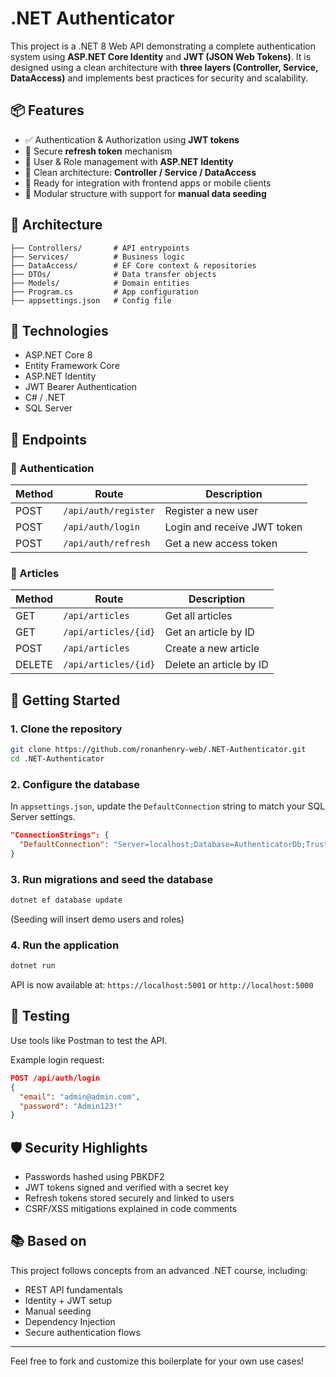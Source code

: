 # .NET Authenticator

This project is a .NET 8 Web API demonstrating a complete authentication system using **ASP.NET Core Identity** and **JWT (JSON Web Tokens)**. It is designed using a clean architecture with **three layers (Controller, Service, DataAccess)** and implements best practices for security and scalability.

## 📦 Features

- ✅ Authentication & Authorization using **JWT tokens**
- 🔐 Secure **refresh token** mechanism
- 👤 User & Role management with **ASP.NET Identity**
- 🧱 Clean architecture: **Controller / Service / DataAccess**
- 🧪 Ready for integration with frontend apps or mobile clients
- 📁 Modular structure with support for **manual data seeding**

## 🧱 Architecture

```
├── Controllers/       # API entrypoints
├── Services/          # Business logic
├── DataAccess/        # EF Core context & repositories
├── DTOs/              # Data transfer objects
├── Models/            # Domain entities
├── Program.cs         # App configuration
├── appsettings.json   # Config file
```

## 🔧 Technologies

- ASP.NET Core 8
- Entity Framework Core
- ASP.NET Identity
- JWT Bearer Authentication
- C# / .NET
- SQL Server

## 🔐 Endpoints

### 🔑 Authentication

| Method | Route                | Description                  |
|--------|----------------------|------------------------------|
| POST   | `/api/auth/register` | Register a new user          |
| POST   | `/api/auth/login`    | Login and receive JWT token  |
| POST   | `/api/auth/refresh`  | Get a new access token       |

### 📰 Articles

| Method | Route                | Description                        |
|--------|----------------------|------------------------------------|
| GET    | `/api/articles`      | Get all articles                   |
| GET    | `/api/articles/{id}` | Get an article by ID               |
| POST   | `/api/articles`      | Create a new article               |
| DELETE | `/api/articles/{id}` | Delete an article by ID            |

## 🚀 Getting Started

### 1. Clone the repository

```bash
git clone https://github.com/ronanhenry-web/.NET-Authenticator.git
cd .NET-Authenticator
```

### 2. Configure the database

In `appsettings.json`, update the `DefaultConnection` string to match your SQL Server settings.

```json
"ConnectionStrings": {
  "DefaultConnection": "Server=localhost;Database=AuthenticatorDb;Trusted_Connection=True;"
}
```

### 3. Run migrations and seed the database

```bash
dotnet ef database update
```

(Seeding will insert demo users and roles)

### 4. Run the application

```bash
dotnet run
```

API is now available at: `https://localhost:5001` or `http://localhost:5000`

## 🧪 Testing

Use tools like Postman to test the API.

Example login request:
```json
POST /api/auth/login
{
  "email": "admin@admin.com",
  "password": "Admin123!"
}
```

## 🛡️ Security Highlights

- Passwords hashed using PBKDF2
- JWT tokens signed and verified with a secret key
- Refresh tokens stored securely and linked to users
- CSRF/XSS mitigations explained in code comments

## 📚 Based on

This project follows concepts from an advanced .NET course, including:
- REST API fundamentals
- Identity + JWT setup
- Manual seeding
- Dependency Injection
- Secure authentication flows

---

Feel free to fork and customize this boilerplate for your own use cases!
